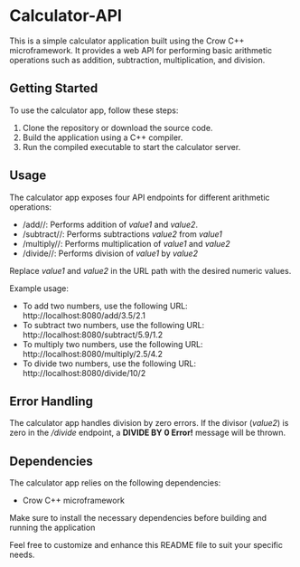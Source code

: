 # Calculator-API  

This is a simple calculator application built using the Crow C++ microframework. It provides a web API for performing basic arithmetic operations such as addition, subtraction, multiplication, and division.  

## Getting Started

To use the calculator app, follow these steps:  

1. Clone the repository or download the source code.
2. Build the application using a C++ compiler.
3. Run the compiled executable to start the calculator server.

## Usage  

The calculator app exposes four API endpoints for different arithmetic operations:  

* /add/<value1>/<value2>: Performs addition of _value1_ and _value2_.
* /subtract/<value1>/<value2>: Performs subtractions _value2_ from _value1_
* /multiply/<value1>/<value2>: Performs multiplication of _value1_ and _value2_
* /divide/<value1>/<value2>: Performs division of _value1_ by _value2_

Replace _value1_ and _value2_ in the URL path with the desired numeric values.  

Example usage:  

* To add two numbers, use the following URL: http://localhost:8080/add/3.5/2.1
* To subtract two numbers, use the following URL: http://localhost:8080/subtract/5.9/1.2
* To multiply two numbers, use the following URL: http://localhost:8080/multiply/2.5/4.2
* To divide two numbers, use the following URL: http://localhost:8080/divide/10/2

## Error Handling

The calculator app handles division by zero errors. If the divisor (_value2_) is zero in the _/divide_ endpoint, a **DIVIDE BY 0 Error!** message will be thrown. 

## Dependencies  
The calculator app relies on the following dependencies:  
* Crow C++ microframework

Make sure to install the necessary dependencies before building and running the application  

Feel free to customize and enhance this README file to suit your specific needs.

